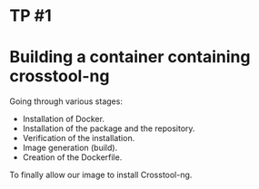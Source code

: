 # TP #1

# Building a container containing crosstool-ng
  Going through various stages:
  
  - Installation of Docker.
  - Installation of the package and the repository.
  - Verification of the installation.
  - Image generation (build).
  - Creation of the Dockerfile.
 
 
 To finally allow our image to install Crosstool-ng.
